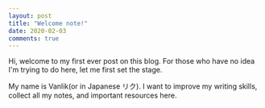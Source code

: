 ```yaml
---
layout: post
title: "Welcome note!"
date: 2020-02-03
comments: true
---
```


Hi, welcome to my first ever post on this blog. For those who have no idea I'm trying to do here, let me first set the stage. 

My name is Vanlik(or in Japanese リク). I want to improve my writing skills, collect all my notes, and important resources here. 
